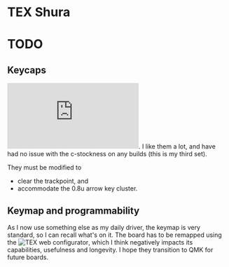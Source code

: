 #  TEX Shura

# TODO

## Keycaps
![C-stock PBT dye-sub from KBnordic](https://kbnordic.eu/keycaps/c-stock-wob-keycaps-pbt-dye-sub-iso-ansi-nordic-kbnordic.html). I like them a lot, and have had no issue with the c-stockness on any builds (this is my third set).

They must be modified to
 - clear the trackpoint, and
 - accommodate the 0.8u arrow key cluster.

## Keymap and programmability
As I now use something else as my daily driver, the keymap is very standard, so I can recall what's on it. The board has to be remapped using the ![TEX web configurator](https://program.tex.com.tw/shura/#layout), which I think negatively impacts its capabilities, usefulness and longevity. I hope they transition to QMK for future boards.
